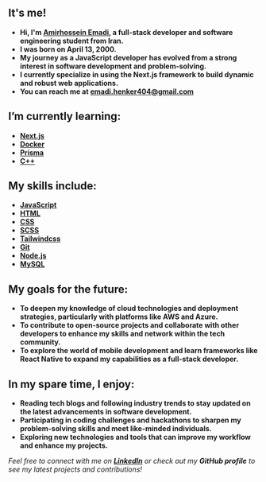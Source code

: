 ## It's me!
- **Hi, I'm [Amirhossein Emadi](/), a full-stack developer and software engineering student from Iran.**
- **I was born on April 13, 2000.**
- **My journey as a JavaScript developer has evolved from a strong interest in software development and problem-solving.**
- **I currently specialize in using the Next.js framework to build dynamic and robust web applications.**
- **You can reach me at emadi.henker404@gmail.com**

## I’m currently learning: 
- **[Next.js](https://nextjs.org)**
- **[Docker](https://www.docker.com)**
- **[Prisma](https://www.prisma.io)**
- **[C++](https://en.wikipedia.org/wiki/C%2B%2B)**

## My skills include: 
- **[JavaScript](https://developer.mozilla.org/en-US/docs/Web/JavaScript)**
- **[HTML](https://developer.mozilla.org/en-US/docs/Web/HTML)**
- **[CSS](https://developer.mozilla.org/en-US/docs/Web/CSS)**
- **[SCSS](https://sass-lang.com/documentation/syntax)**
- **[Tailwindcss](https://tailwindcss.com)**
- **[Git](https://git-scm.com)**
- **[Node.js](https://nodejs.org/en)**
- **[MySQL](https://www.mysql.com)**

## My goals for the future:
- **To deepen my knowledge of cloud technologies and deployment strategies, particularly with platforms like AWS and Azure.**
- **To contribute to open-source projects and collaborate with other developers to enhance my skills and network within the tech community.**
- **To explore the world of mobile development and learn frameworks like React Native to expand my capabilities as a full-stack developer.**

## In my spare time, I enjoy:
- **Reading tech blogs and following industry trends to stay updated on the latest advancements in software development.**
- **Participating in coding challenges and hackathons to sharpen my problem-solving skills and meet like-minded individuals.**
- **Exploring new technologies and tools that can improve my workflow and enhance my projects.**

*Feel free to connect with me on **[LinkedIn](https://www.linkedin.com/in/amirhossein-emadi)** or check out my **GitHub profile** to see my latest projects and contributions!*
